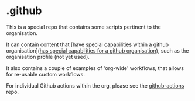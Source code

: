 # .github

This is a special repo that contains some scripts pertinent to the organisation.

It can contain content that [have special capabilities within a github organisation]([has special capabilities for a github organisation](https://docs.github.com/en/organizations/collaborating-with-groups-in-organizations/customizing-your-organizations-profile)), such as the organisation profile (not yet used).

It also contains a couple of examples of 'org-wide' workflows, that allows for re-usable custom workflows.

For individual Github actions within the org, please see the [github-actions](https://github.com/govuk-one-login/github-actions) repo.
